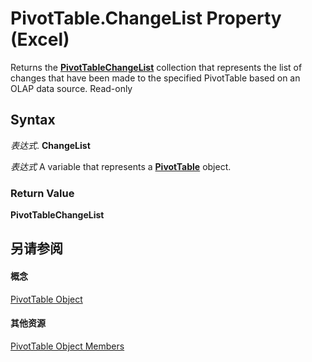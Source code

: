 
# PivotTable.ChangeList Property (Excel)

Returns the  **[PivotTableChangeList](83bc0395-b97e-d57f-cfe4-e226a5cea36c.md)** collection that represents the list of changes that have been made to the specified PivotTable based on an OLAP data source. Read-only


## Syntax

 _表达式_. **ChangeList**

 _表达式_ A variable that represents a **[PivotTable](a9c1d4a0-78a9-f9a6-6daf-91cb63e45842.md)** object.


### Return Value

 **PivotTableChangeList**


## 另请参阅


#### 概念


[PivotTable Object](a9c1d4a0-78a9-f9a6-6daf-91cb63e45842.md)
#### 其他资源


[PivotTable Object Members](http://msdn.microsoft.com/library/8e8d1692-cf32-63c6-a1f6-54ddcc2a4964%28Office.15%29.aspx)